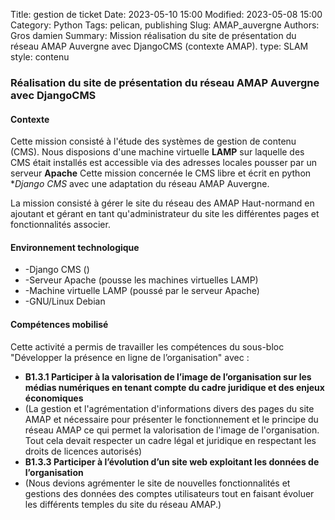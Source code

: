 Title: gestion de ticket
Date: 2023-05-10 15:00
Modified: 2023-05-08 15:00
Category: Python
Tags: pelican, publishing
Slug: AMAP_auvergne
Authors: Gros damien
Summary: Mission réalisation du site de présentation du réseau AMAP Auvergne avec DjangoCMS (contexte AMAP).
type: SLAM
style: contenu
                    
### Réalisation du site de présentation du réseau AMAP Auvergne avec DjangoCMS

#### Contexte

Cette mission consisté à l'étude des systèmes de gestion de contenu (CMS). Nous disposions d'une machine virtuelle **LAMP** sur laquelle des CMS était installés est accessible via des adresses locales pousser par un serveur **Apache** Cette mission concernée le CMS libre et écrit en python **Django CMS* avec une adaptation du réseau AMAP Auvergne.

La mission consisté à gérer le site du réseau des AMAP Haut-normand en ajoutant et gérant en tant qu'administrateur du site les différentes pages et fonctionnalités associer.

#### Environnement technologique

- -Django CMS ()
- -Serveur Apache (pousse les machines virtuelles LAMP)
- -Machine virtuelle LAMP (poussé par le serveur Apache)
- -GNU/Linux Debian

#### Compétences mobilisé

Cette activité a permis de travailler les compétences du sous-bloc "Développer la présence en ligne de l’organisation" avec :

- **B1.3.1 Participer à la valorisation de l’image de l’organisation sur les médias numériques en tenant compte du cadre juridique et des enjeux économiques**
- (La gestion et l'agrémentation d'informations divers des pages du site AMAP et nécessaire pour présenter le fonctionnement et le principe du réseau AMAP ce qui permet la valorisation de l'image de l'organisation.
Tout cela devait respecter un cadre légal et juridique en respectant les droits de licences autorisés)
- **B1.3.3 Participer à l’évolution d’un site web exploitant les données de l’organisation**
- (Nous devions agrémenter le site de nouvelles fonctionnalités et gestions des données des comptes utilisateurs tout en faisant évoluer les différents temples du site du réseau AMAP.)



